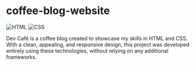 # coffee-blog-website

<img src="https://img.shields.io/badge/HTML5-E34F26?style=flat&logo=html5&logoColor=white" alt="HTML">  
<img src="https://img.shields.io/badge/CSS3-1572B6?style=flat&logo=css3&logoColor=white" alt="CSS">  

Dev Café is a coffee blog created to showcase my skills in HTML and CSS. With a clean, appealing, and responsive design, this project was developed entirely using these technologies, without relying on any additional frameworks.
